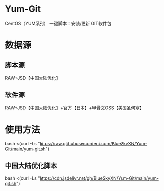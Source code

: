 # Yum-Git

CentOS（YUM系列） 一键脚本：安装/更新 GIT软件包

# 数据源

## 脚本源
RAW+JSD【中国大陆优化】
## 软件源
RAW+JSD【中国大陆优化】+官方【日本】+甲骨文OSS【美国圣何塞】

# 使用方法
bash <(curl -Ls "https://raw.githubusercontent.com/BlueSkyXN/Yum-Git/main/yum-git.sh")

## 中国大陆优化脚本
bash <(curl -Ls "https://cdn.jsdelivr.net/gh/BlueSkyXN/Yum-Git/main/yum-git.sh")
